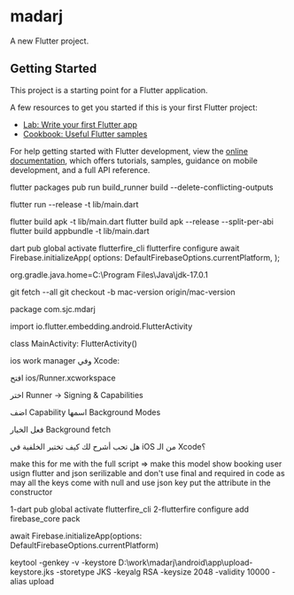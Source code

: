 # madarj

A new Flutter project.

## Getting Started

This project is a starting point for a Flutter application.

A few resources to get you started if this is your first Flutter project:

- [Lab: Write your first Flutter app](https://docs.flutter.dev/get-started/codelab)
- [Cookbook: Useful Flutter samples](https://docs.flutter.dev/cookbook)

For help getting started with Flutter development, view the
[online documentation](https://docs.flutter.dev/), which offers tutorials,
samples, guidance on mobile development, and a full API reference.

flutter packages pub run build_runner build --delete-conflicting-outputs

flutter run --release -t lib/main.dart

flutter build apk -t lib/main.dart
flutter build apk --release --split-per-abi
flutter build appbundle -t lib/main.dart

dart pub global activate flutterfire_cli
flutterfire configure
await Firebase.initializeApp(
options: DefaultFirebaseOptions.currentPlatform,
);

org.gradle.java.home=C:\\Program Files\\Java\\jdk-17.0.1

git fetch --all
git checkout -b mac-version origin/mac-version

package com.sjc.mdarj

import io.flutter.embedding.android.FlutterActivity

class MainActivity: FlutterActivity()



ios work manager
وفي Xcode:

افتح ios/Runner.xcworkspace

اختر Runner → Signing & Capabilities

اضف Capability اسمها Background Modes

فعل الخيار Background fetch

هل تحب أشرح لك كيف تختبر الخلفية في iOS من الـ Xcode؟




make this for me with the full script =>
make this model show booking user usign flutter and json serilizable and don't use final and required in code as may all the keys come with null 
and use json key
put the attribute in the constructor 


1-dart pub global activate flutterfire_cli
2-flutterfire configure
add firebase_core pack
 
 await Firebase.initializeApp(options: DefaultFirebaseOptions.currentPlatform)


keytool -genkey -v -keystore D:\work\madarj\android\app\upload-keystore.jks -storetype JKS -keyalg RSA -keysize 2048 -validity 10000 -alias upload




